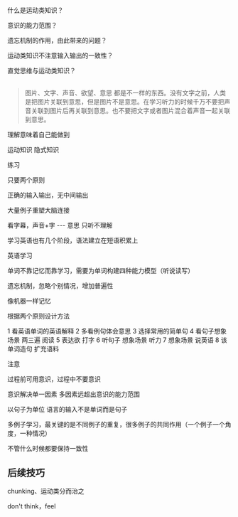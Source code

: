 # 

什么是运动类知识？

意识的能力范围？

遗忘机制的作用，由此带来的问题？

运动类知识不注意输入输出的一致性？

直觉思维与运动类知识？

## 

> 图片、文字、声音、欲望、意思 都是不一样的东西。没有文字之前，人类是把图片关联到意思，但是图片不是意思。在学习听力的时候千万不要把声音关联到图片后再关联到意思。也不要把文字或者图片混合着声音一起关联到意思。

理解意味着自己能做到

运动知识 隐式知识

练习

只要两个原则

正确的输入输出，无中间输出

大量例子重塑大脑连接

看字幕，声音+字 --- 意思
只听不理解

学习英语也有几个阶段，语法建立在短语积累上

英语学习

单词不靠记忆而靠学习，需要为单词构建四种能力模型（听说读写）

遗忘机制，忽略个别情况，增加普遍性

像机器一样记忆

根据两个原则设计方法

1 看英语单词的英语解释
2 多看例句体会意思
3 选择常用的简单句
4 看句子想象场景
  两三遍 阅读
5 表达欲 打字
6 听句子 想象场景
    听力
7 想象场景 说英语
8 该单词造句 
  扩充语料

  注意

过程前可用意识，过程中不要意识

意识解决单一因素
多因素远超出意识的能力范围

以句子为单位 语言的输入不是单词而是句子

多例子学习，最关键的是不同例子的重复，很多例子的共同作用（一个例子一个角度，一种情况）

不管什么时候都要保持一致性

## 后续技巧

chunking、运动类分而治之

don't think，feel